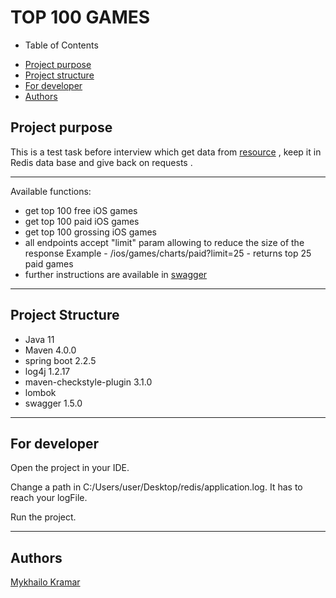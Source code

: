 ﻿# TOP 100 GAMES
- Table of Contents
* [Project purpose](#purpose)
* [Project structure](#structure)
* [For developer](#developer-start)
* [Authors](#authors)

## <a name="purpose"></a>Project purpose

This is a test task before interview which get data from [resource](https://rss.itunes.apple.com/en-us) ,
 keep it in Redis data base and give back on requests .


<hr>

Available functions: 
* get top 100 free iOS games
* get top 100 paid iOS games
* get top 100 grossing iOS games
* all endpoints accept "limit" param allowing to reduce the size of the response
  Example - /ios/games/charts/paid?limit=25 - returns top 25 paid games 
* further instructions are available in [swagger](http://localhost:8082//swagger-ui.html#/game45controller)
<hr>

## <a name="structure"></a>Project Structure
* Java 11
* Maven 4.0.0
* spring boot 2.2.5
* log4j 1.2.17
* maven-checkstyle-plugin 3.1.0
* lombok
* swagger 1.5.0

<hr>

## <a name="developer-start"></a>For developer
Open the project in your IDE.

Change a path in C:/Users/user/Desktop/redis/application.log. It has to reach your logFile.

Run the project.
 
<hr>

## <a name="authors"></a>Authors
[Mykhailo Kramar](https://github.com/Mykhaylo12?tab=repositories)

